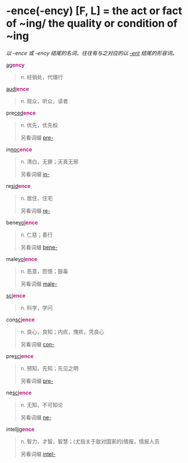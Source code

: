 # -ence(-ency) [F, L] = the act or fact of ~ing/ the quality or condition of ~ing

*以 -ence 或 -ency 结尾的名词，往往有与之对应的以 [-ent](-ent.md) 结尾的形容词。*

[ag](_ag_.md)<b style="color: #C71585;">ency</b>
> n. 经销处，代理行

[audi](_aud_.md)<b style="color: #C71585;">ence</b>
> n. 观众，听众，读者

pre[ced](_ced_.md)<b style="color: #C71585;">ence</b>
> n. 优先，优先权
>
> 另看词缀 [pre-](pre-.md)

in[noc](_noc_.md)<b style="color: #C71585;">ence</b>
> n. 清白，无罪；天真无邪
>
> 另看词缀 [in-](in-.1.md)

re[sid](_sid_.md)<b style="color: #C71585;">ence</b>
> n. 居住，住宅
>
> 另看词缀 [re-](re-.md)

bene[vol](_vol_.md)<b style="color: #C71585;">ence</b>
> n. 仁慈；善行
>
> 另看词缀 [bene-](bene-.md)

male[vol](_vol_.md)<b style="color: #C71585;">ence</b>
> n. 恶意，怨恨；狠毒
>
> 另看词缀 [male-](mal-.md)

[sci](_sci_.md)<b style="color: #C71585;">ence</b>
> n. 科学，学问

con[sci](_sci_.md)<b style="color: #C71585;">ence</b>
> n. 良心，良知；内疚，愧疚，凭良心
>
> 另看词缀 [con-](com-.md)

pre[sci](_sci_.md)<b style="color: #C71585;">ence</b>
> n. 预知，先知；先见之明
>
> 另看词缀 [pre-](pre-.md)

ne[sci](_sci_.md)<b style="color: #C71585;">ence</b>
> n. 无知，不可知论
>
> 另看词缀 [ne-](ne-.md)

intel[lig](_lect_.md)<b style="color: #C71585;">ence</b>
> n. 智力，才智，智慧；(尤指关于敌对国家的)情报，情报人员
>
> 另看词缀 [intel-](inter-.md)